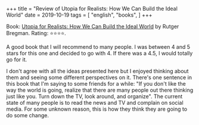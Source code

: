+++
title = "Review of Utopia for Realists: How We Can Build the Ideal World"
date = 2019-10-19
tags = [
    "english",
    "books",
]
+++

Book: [Utopia for Realists: How We Can Build the Ideal World](https://www.goodreads.com/book/show/40876575) by Rutger Bregman. Rating: ⭐️⭐️⭐️⭐️.

A good book that I will recommend to many people. I was between 4 and 5 stars for this one and decided to go with 4. If there was a 4.5, I would totally go for it.

I don't agree with all the ideas presented here but I enjoyed thinking about them and seeing some different perspectives on it.
There's one sentence in this book that I'm saying to some friends for a while: "If you don't like the way the world is going, realize that there are many people out there thinking just like you. Turn down the TV, look around, and organize". The current state of many people is to read the news and TV and complain on social media. For some unknown reason, this is how they think they are going to do some change.
